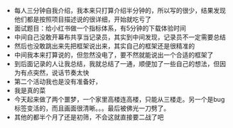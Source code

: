 - 每人三分钟自我介绍，我本来只打算介绍半分钟的，所以写的很少，结果发现他们都是按照项目描述说的很详细，开始就吃亏了
- 面试题目：给小红书做一个指标体系，有5分钟的下载体验时间
- 中间自己没敢开幕布共享当记录员，其实到中间发现，记录员不一定需要总结
- 然后也没敢跳出来先把框架说出来，其实自己的框架还是很精准的
- 中间我本来打算说的，但忽然没电了，要不然就能说出一个合适的框架了
- 到后面记录的人让我总结，我就总结了一通，顺便加了一些自己的想法，但因为有点突然，说话节奏太快
- 第二个活动我也是没有准备好，
- 我是真的菜
- 今天起来做了两个噩梦，一个家里高楼连高楼，只能从三楼走。另一个是bug标签变活的，而且画面很清晰。。。最后被佛光一刀劈了。
- 其他的都半个月了还是初筛，不会这就直接要二战了吧